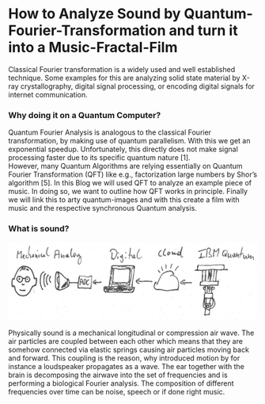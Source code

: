 # How to Analyze Sound by Quantum-Fourier-Transformation and turn it into a Music-Fractal-Film
Classical Fourier transformation is a widely used and well established technique. Some examples for this are analyzing solid state material by X-ray crystallography, digital signal processing, or encoding digital signals for internet communication.

### Why doing it on a Quantum Computer?

Quantum Fourier Analysis is analogous to the classical Fourier transformation, by making use of quantum parallelism. With this we get an exponential speedup. Unfortunately, this directly does not make signal processing faster due to its specific quantum nature [1].  
However, many Quantum Algorithms are relying essentially on Quantum Fourier Transformation (QFT) like e.g., factorization large numbers by Shor’s algorithm [5].
In this Blog we will used QFT to analyze an example piece of music. In doing so, 
we want to outline how QFT works in principle. Finally we will link this to arty quantum-images and with this create a film with music and the respective synchronous Quantum analysis.

### What is sound?

<img src="https://github.com/TMuehge/The-Sound-of-Quantum/blob/main/artwork/quantum-sketch1.png?raw=true" alt="Employee data" title="Employee Data title">

Physically sound is a mechanical longitudinal or compression air wave. The air particles are coupled between each other which means that they are somehow connected via elastic springs causing air particles moving back and forward. This coupling is the reason, why introduced motion by for instance a loudspeaker propagates as a wave. The ear together with the brain is decomposing the airwave into the set of frequencies and is performing a biological Fourier analysis. The composition of different frequencies over time can be noise, speech or if done right music.

